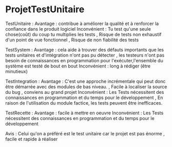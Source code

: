 # ProjetTestUnitaire
TestUnitaire :
Avantage : contribue à améliorer la qualité et à renforcer la confiance dans le produit logiciel
Inconvénient : Tu test qu'une seule chose(coût) du coup tu multiplies les tests , Risque de tests non exhaustif d'un point de vue fonctionnel , Risque de non fiabilité des tests

TestSystem :
Avantage :  cela aide à trouver des défauts importants que les tests unitaires et d'intégration n'ont pas pu détecter , les testeurs n'ont pas besoin de connaissances en programmation pour l'exécuter,l'ensemble du système est testé de bout en bout
Inconvénient : long à rédiger (être minutieux)

TestIntegration :
Avantage :  C'est une approche incrémentale qui peut donc être démarrée avec des modules de bas niveau. , Facile à localiser la source du bug , conviens au grand projet 
Inconvénient : Les Tests nécessitent des connaissances en programmation et du temps pour le développement , En raison de l'utilisation du module factice, les tests peuvent être inefficaces.

TestRecette :
Avantage : facile à mettre en oeuvre 
Inconvénient : Les Tests nécessitent des connaissances en programmation et du temps pour le développement

Avis : Celui qu'on a préféré est le test unitaire car le projet est pas énorme , facile et rapide à réaliser 
 
